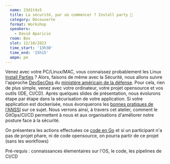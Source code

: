 ```yaml
---
  name: 23d1t4s5
  title: La sécurité, par où commencer ? Install party 🎉
  category: Découverte
  format: Workshop
  speakers: 
    - David Aparicio
  room: Box
  slot: 12/10/2023
  time_start: '13h30'
  time_end: '15h15'
  ampm: pm
---
```

Venez avec votre PC/Linux/MAC, vous connaissez probablement les Linux [Install Parties](https://fr.wikipedia.org/wiki/Install_party) ? Alors, faisons de même avec la Sécurité, nous allons suivre l'approche [DevSecOps](https://davidaparicio.gitlab.io/website/files/devsecops_software_lifecycle.jpg) du [ministère américain de la défense](https://public.cyber.mil/devsecops/). Pour cela, rien de plus simple, venez avec votre ordinateur, votre projet opensource et vos outils (IDE, CI/CD). Après quelques slides de présentation, nous évolurons étape par étape dans la sécurisation de votre application. Si votre application est dockerisée, nous évonquerons les [bonnes pratiques de l'ANSSI](https://www.ssi.gouv.fr/guide/recommandations-de-securite-relatives-au-deploiement-de-conteneurs-docker/) sur ce sujet. Nous verrons ainsi, à travers cet atelier, comment le GitOps/CI/CD permettent à nous et aux organisations d'améliorer notre posture face à la sécurité.

On présentera les actions effectuées ce [code en Go](https://github.com/davidaparicio/namecheck) et si un participant n'a pas de projet phare, ni de code opensource, on pourra partir de ce projet (sans les workflows)

Pré-requis : connaissances élementaires sur l'OS, le code, les pipelines de CI/CD
